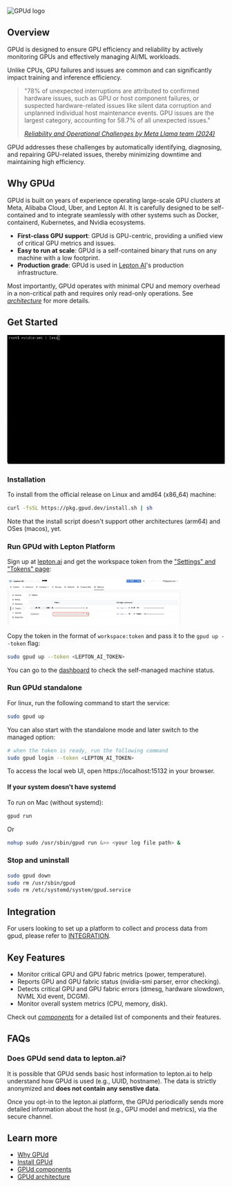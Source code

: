 <img src="./assets/gpud.svg" height="100" alt="GPUd logo">

## Overview

GPUd is designed to ensure GPU efficiency and reliability by actively monitoring GPUs and effectively managing AI/ML workloads.

Unlike CPUs, GPU failures and issues are common and can significantly impact training and inference efficiency.

> "78% of unexpected interruptions are attributed to confirmed hardware issues, such as GPU or host component failures, or suspected hardware-related issues like silent data corruption and unplanned individual host maintenance events. GPU issues are the largest category, accounting for 58.7% of all unexpected issues."
>
> [*Reliability and Operational Challenges by Meta Llama team (2024)*](https://ai.meta.com/research/publications/the-llama-3-herd-of-models/)

GPUd addresses these challenges by automatically identifying, diagnosing, and repairing GPU-related issues, thereby minimizing downtime and maintaining high efficiency.

## Why GPUd

GPUd is built on years of experience operating large-scale GPU clusters at Meta, Alibaba Cloud, Uber, and Lepton AI. It is carefully designed to be self-contained and to integrate seamlessly with other systems such as Docker, containerd, Kubernetes, and Nvidia ecosystems.

- **First-class GPU support**: GPUd is GPU-centric, providing a unified view of critical GPU metrics and issues.
- **Easy to run at scale**: GPUd is a self-contained binary that runs on any machine with a low footprint.
- **Production grade**: GPUd is used in [Lepton AI](https://lepton.ai/)'s production infrastructure.

Most importantly, GPUd operates with minimal CPU and memory overhead in a non-critical path and requires only read-only operations. See [*architecture*](./docs/ARCHITECTURE.md) for more details.

## Get Started

![gpud-demo-2024-08-20.gif)](./assets/gpud-demo-2024-08-20.gif)

### Installation

To install from the official release on Linux and amd64 (x86_64) machine:

```bash
curl -fsSL https://pkg.gpud.dev/install.sh | sh
```

Note that the install script doesn't support other architectures (arm64) and OSes (macos), yet.

### Run GPUd with Lepton Platform

Sign up at [lepton.ai](https://www.lepton.ai/) and get the workspace token from the ["Settings" and "Tokens" page](https://dashboard.lepton.ai/workspace-redirect/settings/api-tokens):

<img src="./assets/gpud-lepton.ai-machines-settings.png" width="80%" alt="GPUd lepton.ai machines settings">

Copy the token in the format of `workspace:token` and pass it to the `gpud up --token` flag:

```bash
sudo gpud up --token <LEPTON_AI_TOKEN>
```

You can go to the [dashboard](https://dashboard.lepton.ai/workspace-redirect/machines/self-managed-nodes) to check the self-managed machine status.

### Run GPUd standalone

For linux, run the following command to start the service:

```bash
sudo gpud up
```

You can also start with the standalone mode and later switch to the managed option:

```bash
# when the token is ready, run the following command
sudo gpud login --token <LEPTON_AI_TOKEN>
```

To access the local web UI, open https://localhost:15132 in your browser.

#### If your system doesn't have systemd

To run on Mac (without systemd):

```bash
gpud run
```

Or

```bash
nohup sudo /usr/sbin/gpud run &>> <your log file path> &
```

### Stop and uninstall

```bash
sudo gpud down
sudo rm /usr/sbin/gpud
sudo rm /etc/systemd/system/gpud.service
```

## Integration

For users looking to set up a platform to collect and process data from gpud, please refer to [INTEGRATION](./docs/INTEGRATION.md).
## Key Features

- Monitor critical GPU and GPU fabric metrics (power, temperature).
- Reports  GPU and GPU fabric status (nvidia-smi parser, error checking).
- Detects critical GPU and GPU fabric errors (dmesg, hardware slowdown, NVML Xid event, DCGM).
- Monitor overall system metrics (CPU, memory, disk).

Check out [*components*](./docs/COMPONENTS.md) for a detailed list of components and their features.

## FAQs

### Does GPUd send data to lepton.ai?

It is possible that GPUd sends basic host information to lepton.ai to help understand how GPUd is used (e.g., UUID, hostname). The data is strictly anonymized and **does not contain any senstive data**.

Once you opt-in to the lepton.ai platform, the GPUd periodically sends more detailed information about the host (e.g., GPU model and metrics), via the secure channel.

## Learn more

- [Why GPUd](./docs/WHY.md)
- [Install GPUd](./docs/INSTALL.md)
- [GPUd components](./docs/COMPONENTS.md)
- [GPUd architecture](./docs/ARCHITECTURE.md)
